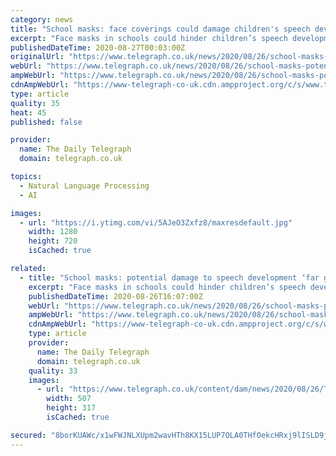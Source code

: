 ```yaml
---
category: news
title: "School masks: face coverings could damage children's speech development, warn scientists"
excerpt: "Face masks in schools could hinder children’s speech development, Government scientists warned ahead of the U-turn on coverings, Sage papers show.  New guidance will allow head teachers to ask pupils in Year 7 and above in England to wear coverings in corridors and communal areas,"
publishedDateTime: 2020-08-27T00:03:00Z
originalUrl: "https://www.telegraph.co.uk/news/2020/08/26/school-masks-potential-damage-speech-development-far-greater/"
webUrl: "https://www.telegraph.co.uk/news/2020/08/26/school-masks-potential-damage-speech-development-far-greater/"
ampWebUrl: "https://www.telegraph.co.uk/news/2020/08/26/school-masks-potential-damage-speech-development-far-greater/amp/"
cdnAmpWebUrl: "https://www-telegraph-co-uk.cdn.ampproject.org/c/s/www.telegraph.co.uk/news/2020/08/26/school-masks-potential-damage-speech-development-far-greater/amp/"
type: article
quality: 35
heat: 45
published: false

provider:
  name: The Daily Telegraph
  domain: telegraph.co.uk

topics:
  - Natural Language Processing
  - AI

images:
  - url: "https://i.ytimg.com/vi/5AJeO3Zxfz8/maxresdefault.jpg"
    width: 1280
    height: 720
    isCached: true

related:
  - title: "School masks: potential damage to speech development ‘far greater’ than risk of transmission"
    excerpt: "Face masks in schools could hinder children’s speech development, Government scientists warned ahead of the U-turn on coverings, Sage papers show. New guidance will allow head t"
    publishedDateTime: 2020-08-26T16:07:00Z
    webUrl: "https://www.telegraph.co.uk/news/2020/08/26/school-masks-potential-damage-speech-development-far-greater/"
    ampWebUrl: "https://www.telegraph.co.uk/news/2020/08/26/school-masks-potential-damage-speech-development-far-greater/amp/"
    cdnAmpWebUrl: "https://www-telegraph-co-uk.cdn.ampproject.org/c/s/www.telegraph.co.uk/news/2020/08/26/school-masks-potential-damage-speech-development-far-greater/amp/"
    type: article
    provider:
      name: The Daily Telegraph
      domain: telegraph.co.uk
    quality: 33
    images:
      - url: "https://www.telegraph.co.uk/content/dam/news/2020/08/26/TELEMMGLPICT000154402816_trans_NvBQzQNjv4BqwRnwQ0KgCqCTKamrqQKaYset1mpKYa9X38JoVBgoWQc.jpeg"
        width: 507
        height: 317
        isCached: true

secured: "8borKUAWc/x1wFWJNLXUpm2wavHTh8KX15LUP7OLA0THfOekcHRxj9lISLD9j6dcwQhDkhYSKO3hOSI1i0XCDXm9hGVwNSPkWMH0P3CEI+HNAAWdsf+8er+s3XuE/tKli/OxC94tMn7xYK0BwXBs9cWr+VWuNdej92rwqPLgWXAIv74nxJNw4Rdmg9aGroUyqKzykXEYFOwDLF8wvu46ILNQHxpEP6H2svVZa/I7ZNCYvw6Owpo3XkrW5gPR9n24DJGgNSbTZDuSqUwsx6tzYwytxKb815DtjHmNZq4hlNrYdN2Oh+29EIDjGW3oktCI0xJMzAIQqVxWaI19Omf0YaaxmM/zsuoAhEl4bvM5a8k=;10lGk/9OTf7xFe6gI5cb1A=="
---
```


